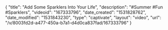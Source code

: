 {
    "title": "Add Some Sparklers Into Your Life",
    "description": "#Summer #Fun #Sparklers",
    "videoid": "167333796",
    "date_created": "1531828762",
    "date_modified": "1531843230",
    "type": "captivate",
    "layout": "video",
    "url": "\/v\/8003fd2d-a477-450a-b7a1-d4d0ca837fad\/167333796"
}